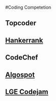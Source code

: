 #Coding Competetion
## Topcoder

## [Hankerrank](hackerrank/README.md)

## CodeChef

## [Algospot](algospot/README.md)

## [LGE Codejam](lgecodejam/README.md)
